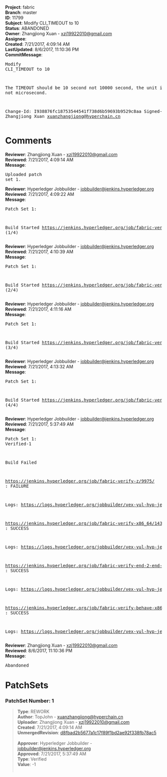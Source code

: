 <strong>Project</strong>: fabric<br><strong>Branch</strong>: master<br><strong>ID</strong>: 11799<br><strong>Subject</strong>: Modify CLI_TIMEOUT to 10<br><strong>Status</strong>: ABANDONED<br><strong>Owner</strong>: Zhangjiong Xuan - xzj19922010@gmail.com<br><strong>Assignee</strong>:<br><strong>Created</strong>: 7/21/2017, 4:09:14 AM<br><strong>LastUpdated</strong>: 8/6/2017, 11:10:36 PM<br><strong>CommitMessage</strong>:<br><pre>Modify CLI_TIMEOUT to 10

The TIMEOUT should be 10 second not 10000 second,
the unit is second not microsecond.

Change-Id: I938876fc18753544541f738d6b59693b9529c8aa
Signed-off-by: Zhangjiong Xuan <xuanzhangjiong@hyperchain.cn>
</pre><h1>Comments</h1><strong>Reviewer</strong>: Zhangjiong Xuan - xzj19922010@gmail.com<br><strong>Reviewed</strong>: 7/21/2017, 4:09:14 AM<br><strong>Message</strong>: <pre>Uploaded patch set 1.</pre><strong>Reviewer</strong>: Hyperledger Jobbuilder - jobbuilder@jenkins.hyperledger.org<br><strong>Reviewed</strong>: 7/21/2017, 4:09:22 AM<br><strong>Message</strong>: <pre>Patch Set 1:

Build Started https://jenkins.hyperledger.org/job/fabric-verify-z/9975/ (1/4)</pre><strong>Reviewer</strong>: Hyperledger Jobbuilder - jobbuilder@jenkins.hyperledger.org<br><strong>Reviewed</strong>: 7/21/2017, 4:10:39 AM<br><strong>Message</strong>: <pre>Patch Set 1:

Build Started https://jenkins.hyperledger.org/job/fabric-verify-x86_64/14323/ (2/4)</pre><strong>Reviewer</strong>: Hyperledger Jobbuilder - jobbuilder@jenkins.hyperledger.org<br><strong>Reviewed</strong>: 7/21/2017, 4:11:16 AM<br><strong>Message</strong>: <pre>Patch Set 1:

Build Started https://jenkins.hyperledger.org/job/fabric-verify-end-2-end-x86_64/5826/ (3/4)</pre><strong>Reviewer</strong>: Hyperledger Jobbuilder - jobbuilder@jenkins.hyperledger.org<br><strong>Reviewed</strong>: 7/21/2017, 4:13:32 AM<br><strong>Message</strong>: <pre>Patch Set 1:

Build Started https://jenkins.hyperledger.org/job/fabric-verify-behave-x86_64/8372/ (4/4)</pre><strong>Reviewer</strong>: Hyperledger Jobbuilder - jobbuilder@jenkins.hyperledger.org<br><strong>Reviewed</strong>: 7/21/2017, 5:37:49 AM<br><strong>Message</strong>: <pre>Patch Set 1: Verified-1

Build Failed 

https://jenkins.hyperledger.org/job/fabric-verify-z/9975/ : FAILURE

Logs: https://logs.hyperledger.org/jobbuilder/vex-yul-hyp-jenkins-1/fabric-verify-z/9975

https://jenkins.hyperledger.org/job/fabric-verify-x86_64/14323/ : SUCCESS

Logs: https://logs.hyperledger.org/jobbuilder/vex-yul-hyp-jenkins-1/fabric-verify-x86_64/14323

https://jenkins.hyperledger.org/job/fabric-verify-end-2-end-x86_64/5826/ : SUCCESS

Logs: https://logs.hyperledger.org/jobbuilder/vex-yul-hyp-jenkins-1/fabric-verify-end-2-end-x86_64/5826

https://jenkins.hyperledger.org/job/fabric-verify-behave-x86_64/8372/ : SUCCESS

Logs: https://logs.hyperledger.org/jobbuilder/vex-yul-hyp-jenkins-1/fabric-verify-behave-x86_64/8372</pre><strong>Reviewer</strong>: Zhangjiong Xuan - xzj19922010@gmail.com<br><strong>Reviewed</strong>: 8/6/2017, 11:10:36 PM<br><strong>Message</strong>: <pre>Abandoned</pre><h1>PatchSets</h1><h3>PatchSet Number: 1</h3><blockquote><strong>Type</strong>: REWORK<br><strong>Author</strong>: TopJohn - xuanzhangjiong@hyperchain.cn<br><strong>Uploader</strong>: Zhangjiong Xuan - xzj19922010@gmail.com<br><strong>Created</strong>: 7/21/2017, 4:09:14 AM<br><strong>UnmergedRevision</strong>: [d8fbad2b5677a1c17f89f1bd2ae92f338fb78ac5](https://github.com/hyperledger-gerrit-archive/fabric/commit/d8fbad2b5677a1c17f89f1bd2ae92f338fb78ac5)<br><br><strong>Approver</strong>: Hyperledger Jobbuilder - jobbuilder@jenkins.hyperledger.org<br><strong>Approved</strong>: 7/21/2017, 5:37:49 AM<br><strong>Type</strong>: Verified<br><strong>Value</strong>: -1<br><br></blockquote>